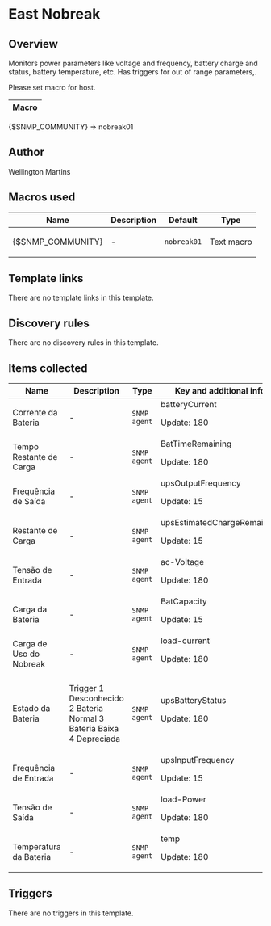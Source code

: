 # East Nobreak

## Overview

Monitors power parameters like voltage and frequency, battery charge and status, battery temperature, etc. Has triggers for out of range parameters,.


Please set macro for host. 




| Macro |
| --- |


{$SNMP\_COMMUNITY} ⇒ nobreak01



## Author

Wellington Martins

## Macros used

|Name|Description|Default|Type|
|----|-----------|-------|----|
|{$SNMP_COMMUNITY}|<p>-</p>|`nobreak01`|Text macro|
## Template links

There are no template links in this template.

## Discovery rules

There are no discovery rules in this template.

## Items collected

|Name|Description|Type|Key and additional info|
|----|-----------|----|----|
|Corrente da Bateria|<p>-</p>|`SNMP agent`|batteryCurrent<p>Update: 180</p>|
|Tempo Restante de Carga|<p>-</p>|`SNMP agent`|BatTimeRemaining<p>Update: 180</p>|
|Frequência de Saída|<p>-</p>|`SNMP agent`|upsOutputFrequency<p>Update: 15</p>|
|Restante de Carga|<p>-</p>|`SNMP agent`|upsEstimatedChargeRemaining<p>Update: 15</p>|
|Tensão de Entrada|<p>-</p>|`SNMP agent`|ac-Voltage<p>Update: 180</p>|
|Carga da Bateria|<p>-</p>|`SNMP agent`|BatCapacity<p>Update: 15</p>|
|Carga de Uso do Nobreak|<p>-</p>|`SNMP agent`|load-current<p>Update: 180</p>|
|Estado da Bateria|<p>Trigger 1 Desconhecido 2 Bateria Normal 3 Bateria Baixa 4 Depreciada</p>|`SNMP agent`|upsBatteryStatus<p>Update: 180</p>|
|Frequência de Entrada|<p>-</p>|`SNMP agent`|upsInputFrequency<p>Update: 15</p>|
|Tensão de Saída|<p>-</p>|`SNMP agent`|load-Power<p>Update: 180</p>|
|Temperatura da Bateria|<p>-</p>|`SNMP agent`|temp<p>Update: 180</p>|
## Triggers

There are no triggers in this template.

